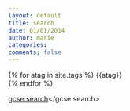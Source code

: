 ```yaml
---
layout: default
title: search
date: 01/01/2014
author: marie
categories:
comments: false
---
```

{% for atag in site.tags %}
 {{atag}} <br>
{% endfor %}


<script>
  (function() {
    var cx = '007344001035800283464:zwpj83rpmd0';
    var gcse = document.createElement('script');
    gcse.type = 'text/javascript';
    gcse.async = true;
    gcse.src = (document.location.protocol == 'https:' ? 'https:' : 'http:') +
        '//www.google.com/cse/cse.js?cx=' + cx;
    var s = document.getElementsByTagName('script')[0];
    s.parentNode.insertBefore(gcse, s);
  })();
</script>
<gcse:search></gcse:search>